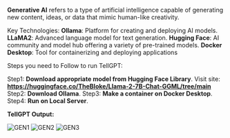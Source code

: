  **Generative AI** refers to a type of artificial intelligence capable of generating new content, ideas, or data that mimic human-like creativity. 
 
 Key Technologies:
 **Ollama**: Platform for creating and deploying AI models.
 **LLaMA2**: Advanced language model for text generation.
 **Hugging Face**: AI community and model hub offering a variety of pre-trained models.
 **Docker Desktop**: Tool for containerizing and deploying applications

 Steps you need to Follow to run TellGPT:

 Step1: **Download appropriate model from Hugging Face Library**.
          Visit site: **https://huggingface.co/TheBloke/Llama-2-7B-Chat-GGML/tree/main**
 Step2: **Download Ollama**. 
 Step3: **Make a container on Docker Desktop**.
 Step4: **Run on Local Server**.

**TellGPT Output:**

![GEN1](https://github.com/adarshjha7/TellGPT/assets/98156564/8a2cc7fa-554e-4abf-be8d-63d7e4260ea3)
![GEN2](https://github.com/adarshjha7/TellGPT/assets/98156564/dc6e302e-422a-4ae9-ad2a-bfb36d0f9ed8)
![GEN3](https://github.com/adarshjha7/TellGPT/assets/98156564/a603538b-2770-47c9-b4ab-8b66d779c983)
